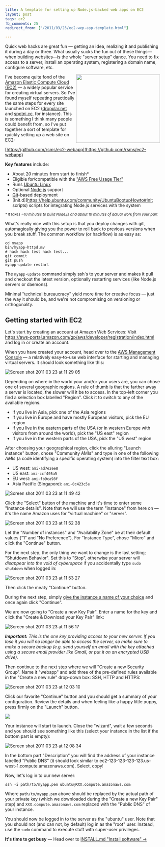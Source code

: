 ```yaml
---
title: A template for setting up Node.js-backed web apps on EC2
layout: post
tags: ec2
fb_comments: 25
redirect_from: ["/2011/03/23/ec2-wep-app-template.html"]

---
```


Quick web hacks are great fun — getting an idea, realizing it and publishing it during a day or three. What usually sucks the fun out of these things—when building websites—is the whole "server setup" dance. You need to fix access to a server, install an operating system, registering a domain name, configure software, etc.

<img src="//farm6.static.flickr.com/5057/5552354201_b2479af203_o.png" align="right" width="273" height="222">I've become quite fond of the [Amazon Elastic Compute Cloud (EC2)](http://aws.amazon.com/ec2/) — a widely popular service for creating virtual servers. So I've found myself repeating practically the same steps for every site launched on EC2 ([dropular.net](http://dropular.net/) and [spotni.cc](http://spotni.cc/), for instance). This is something I think many people could benefit from, so I've put together a sort of template for quickly setting up a web site on EC2:

[https://github.com/rsms/ec2-webapp](https://github.com/rsms/ec2-webapp)

**Key features** include:

- About 20 minutes from start to finish\*
- Eligible for/compatible with the ["AWS Free Usage Tier"](http://aws.amazon.com/free/)
- Runs [Ubuntu Linux](http://www.ubuntu.com/)
- Optional [Node.js](http://nodejs.org/) support
- [Git](http://git-scm.com/)-based deployment
- [Init.d](https://help.ubuntu.com/community/UbuntuBootupHowto#Init scripts) scripts for integrating Node.js services with the system

*<small>\* It takes ~10 minutes to build Node.js and about 10 minutes of actual work from your part.</small>*

What's really nice with this setup is that you deploy changes with git, automagically giving you the power to roll back to previous versions when you break stuff. The common workflow (or hackflow) is as easy as:

    cd myapp
    bin/myapp-httpd.mv
    # hack hack test hack test...
    git commit
    git push
    myapp-update restart

The `myapp-update` command simply ssh's to your server and makes it pull and checkout the latest version, optionally restarting services (like Node.js servers or daemons).

Minimal "technical bureaucracy" yield more time for creative focus — just the way it should be, and we're not compromising on versioning or orthogonality.


## Getting started with EC2

Let's start by creating an account at Amazon Web Services: Visit <https://aws-portal.amazon.com/gp/aws/developer/registration/index.html> and log in or create an account.

When you have created your account, head over to the [AWS Management Console](https://console.aws.amazon.com/ec2/home) — a relatively easy-to-use web interface for starting and managing virtual servers. It should look something like this:

![Screen shot 2011 03 23 at 11 29 05](//farm6.static.flickr.com/5070/5552240507_fdff9f6549_o.png)

Depending on where in the world your and/or your users are, you can chose one of several geographic regions. A rule of thumb is that the farther away a server is located, the slower will it be to access. In the top-left corner you find a selection box labelled "Region". Click it to switch to any of the available regions.

- If you live in Asia, pick one of the Asia regions
- If you live in Europe and have mostly European visitors, pick the EU region
- If you live in the eastern parts of the USA (or in western Europe with visitors from around the world), pick the "US east" region
- If you live in the western parts of the USA, pick the "US west" region

After choosing your geographical region, click the alluring "Launch instance" button, chose "Community AMIs" and type in one of the following *AMIs* (a code identifying a specific operating system) into the filter text box:

- US west: `ami-ad7e2ee8`
- US east: `ami-ccf405a5`
- EU west: `ami-fb9ca98f`
- Asia Pacific (Singapore): `ami-0c423c5e`

![Screen shot 2011 03 23 at 11 49 42](//farm6.static.flickr.com/5025/5552851318_dcb5dd8c93_o.png)

Click the "Select" button of the machine and it's time to enter some "Instance details". Note that we will use the term "instance" from here on — it's the name Amazon uses for "virtual machine" or "server".

![Screen shot 2011 03 23 at 11 52 38](//farm6.static.flickr.com/5055/5552855164_38e79a2589_z.jpg)

Let the "Number of instances" and "Availability Zone" be at their default values ("1" and "No Preference"). For "Instance Type", chose "Micro" and click the "Continue" button.

For the next step, the only thing we want to change is the last setting; "Shutdown Behavior". Set this to "Stop", otherwise your server will *disappear into the void of cyberspace* if you accidentally type `sudo shutdown` when logged in:

![Screen shot 2011 03 23 at 11 53 27](//farm6.static.flickr.com/5182/5552856434_e4f7f15fe6_z.jpg)

Then click the meaty "Continue" button.

During the next step, simply [give the instance a name of your choice](http://farm6.static.flickr.com/5264/5552857938_a85a0d73ee_z.jpg) and once again click "Continue".

We are now going to "Create a new Key Pair". Enter a name for the key and click the "Create & Download your Key Pair" link:

![Screen shot 2011 03 23 at 11 56 17](//farm6.static.flickr.com/5251/5552275015_81e959eff2_z.jpg)

***Important:*** *This is the one key providing access to your new server. If you lose it you will no longer be able to access the server, so make sure to make a secure backup (e.g. send yourself an email with the key attached using a secure email provider like Gmail, or put it on an encrypted USB drive).*

Then continue to the next step where we will "Create a new Security Group". Name it "webapp" and add three of the pre-defined rules available in the "Create a new rule" drop-down box: SSH, HTTP and HTTPS:

![Screen shot 2011 03 23 at 12 03 10](//farm6.static.flickr.com/5149/5552870298_507842af93_z.jpg)

Click our favorite "Continue" button and you should get a summary of your configuration. Review the details and when feeling like a happy little puppy, press firmly on the "Launch" button.

![](//farm6.static.flickr.com/5066/5552874246_50d5dae933_z.jpg)

Your instance will start to launch. Close the "wizard", wait a few seconds and you should see something like this (select your instance in the list if the bottom part is empty):

![Screen shot 2011 03 23 at 12 08 34](//farm6.static.flickr.com/5139/5552878362_001d3b4af7_z.jpg)

In the bottom part "Description" you will find the address of your instance labelled "Public DNS" (it should look similar to ec2-123-123-123-123.us-west-1.compute.amazonaws.com). Select, copy!

Now, let's log in to our new server:

    ssh -i path/to/myapp.pem ubuntu@XXX.compute.amazonaws.com

Where `path/to/myapp.pem` above should be replaced by the actual path of your private key (which we downloaded during the "Create a new Key Pair" step) and `XXX.compute.amazonaws.com` replaced with the "Public DNS" of your instance.

You should now be logged in to the server as the "ubuntu" user. Note that you should not (and can not, by default) log in as the "root" user. Instead, use the `sudo` command to execute stuff with super-user privileges.

**It's time to get busy** — Head over to [INSTALL.md "Install software" →](https://github.com/rsms/ec2-webapp/blob/master/INSTALL.md#readme)

